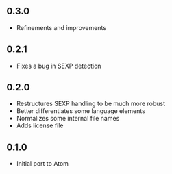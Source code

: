 ## 0.3.0
* Refinements and improvements

## 0.2.1
* Fixes a bug in SEXP detection

## 0.2.0
* Restructures SEXP handling to be much more robust
* Better differentiates some language elements
* Normalizes some internal file names
* Adds license file

## 0.1.0
* Initial port to Atom
